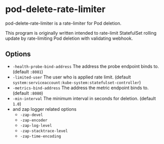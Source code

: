 pod-delete-rate-limiter
=======================

pod-delete-rate-limiter is a rate-limiter for Pod deletion.

This program is originally written intended to rate-limit StatefulSet rolling update by rate-limiting Pod deletion with validating webhook.

Options
-------

- `-health-probe-bind-address` The address the probe endpoint binds to. (default `:8081`)
- `-limited-user` The user who is applied rate limit. (default `system:serviceaccount:kube-system:statefulset-controller`)
- `-metrics-bind-address` The address the metric endpoint binds to. (default `:8080`)
- `-min-interval` The minimum interval in seconds for deletion. (default `1.0`)
- and zap logger related options
  - `-zap-devel`
  - `-zap-encoder`
  - `-zap-log-level`
  - `-zap-stacktrace-level`
  - `-zap-time-encoding`
